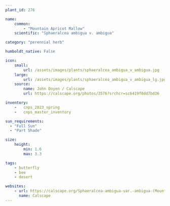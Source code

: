 ```yaml
---
plant_id: 276 

name: 
    common: 
        - "Mountain Apricot Mallow"   
    scientific: "Sphaeralcea ambigua v. ambigua"   

category: "perennial herb"

humboldt_native: False

icon: 
    small: 
        url: /assets/images/plants/sphaeralcea_ambigua_v_ambigua.jpg 
    large: 
        url: /assets/images/plants/sphaeralcea_ambigua_v_ambigua_lg.jpg 
    source: 
        name: John Doyen / Calscape
        url: https://calscape.org/photos/3576?srchcr=sc6419f0dd7bd36

inventory: 
    -   cnps_2023_spring
    -   cnps_master_inventory

sun_requirements:
  - "Full Sun"
  - "Part Shade"

size:
    height: 
        min: 1.6 
        max: 3.3

tags:
    - butterfly
    - bee
    - desert

websites: 
    - url: https://calscape.org/Sphaeralcea-ambigua-var.-ambigua-(Mountain-Apricot-Mallow)
      name: Calscape
---
```

